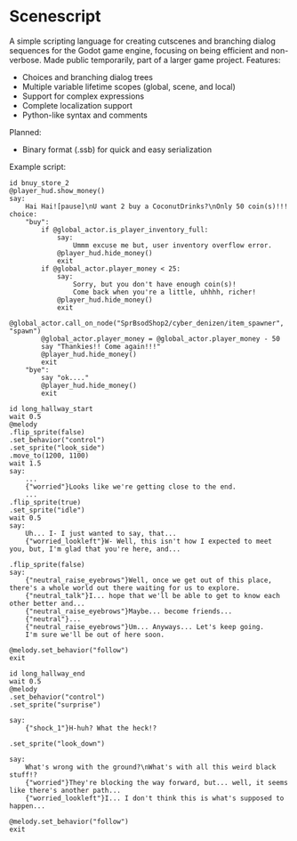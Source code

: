 # Scenescript
 A simple scripting language for creating cutscenes and branching dialog sequences for the Godot game engine, focusing on being efficient and non-verbose. Made public temporarily, part of a larger game project.
 Features:
 - Choices and branching dialog trees
 - Multiple variable lifetime scopes (global, scene, and local)
 - Support for complex expressions
 - Complete localization support
 - Python-like syntax and comments

 Planned:
 - Binary format (.ssb) for quick and easy serialization

Example script:
```
id bnuy_store_2
@player_hud.show_money()
say:
	Hai Hai![pause]\nU want 2 buy a CoconutDrinks?\nOnly 50 coin(s)!!!
choice:
	"buy":
		if @global_actor.is_player_inventory_full:
			say:
				Ummm excuse me but, user inventory overflow error.
			@player_hud.hide_money()
			exit
		if @global_actor.player_money < 25:
			say:
				Sorry, but you don't have enough coin(s)!
				Come back when you're a little, uhhhh, richer!
			@player_hud.hide_money()
			exit
		@global_actor.call_on_node("SprBsodShop2/cyber_denizen/item_spawner", "spawn")
		@global_actor.player_money = @global_actor.player_money - 50
		say "Thankies!! Come again!!!"
		@player_hud.hide_money()
		exit
	"bye":
		say "ok...."
		@player_hud.hide_money()
		exit

id long_hallway_start
wait 0.5
@melody
.flip_sprite(false)
.set_behavior("control")
.set_sprite("look_side")
.move_to(1200, 1100)
wait 1.5
say:
	...
	{"worried"}Looks like we're getting close to the end.
	...
.flip_sprite(true)
.set_sprite("idle")
wait 0.5
say:
	Uh... I- I just wanted to say, that...
	{"worried_lookleft"}W- Well, this isn't how I expected to meet you, but, I'm glad that you're here, and...

.flip_sprite(false)
say:
	{"neutral_raise_eyebrows"}Well, once we get out of this place, there's a whole world out there waiting for us to explore.
	{"neutral_talk"}I... hope that we'll be able to get to know each other better and...
	{"neutral_raise_eyebrows"}Maybe... become friends...
	{"neutral"}...
	{"neutral_raise_eyebrows"}Um... Anyways... Let's keep going.
	I'm sure we'll be out of here soon.

@melody.set_behavior("follow")
exit

id long_hallway_end
wait 0.5
@melody
.set_behavior("control")
.set_sprite("surprise")

say:
	{"shock_1"}H-huh? What the heck!?

.set_sprite("look_down")

say:
	What's wrong with the ground?\nWhat's with all this weird black stuff!?
	{"worried"}They're blocking the way forward, but... well, it seems like there's another path...
	{"worried_lookleft"}I... I don't think this is what's supposed to happen...

@melody.set_behavior("follow")
exit
```
